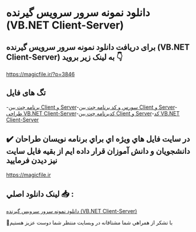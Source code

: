 # دانلود نمونه سرور سرویس گیرنده (VB.NET Client-Server)

## برای دریافت دانلود نمونه سرور سرویس گیرنده (VB.NET Client-Server) به لینک زیر بروید 👇

https://magicfile.ir/?p=3846

## تگ های فایل

-[برنامه چت بین Client و Server](https://magicfile.ir/product/%d8%af%d8%a7%d9%86%d9%84%d9%88%d8%af%d9%86%d9%85%d9%88%d9%86%d9%87-%d8%b3%d8%b1%d9%88%d8%b1-%d8%b3%d8%b1%d9%88%db%8c%d8%b3-%da%af%db%8c%d8%b1%d9%86%d8%af%d9%87-vbnet-client-server/)-[سورس و کد برنامه چت بین Client و Server](https://magicfile.ir/product/%d8%af%d8%a7%d9%86%d9%84%d9%88%d8%af%d9%86%d9%85%d9%88%d9%86%d9%87-%d8%b3%d8%b1%d9%88%d8%b1-%d8%b3%d8%b1%d9%88%db%8c%d8%b3-%da%af%db%8c%d8%b1%d9%86%d8%af%d9%87-vbnet-client-server/)-[طراحی VB.NET Client-Server](https://magicfile.ir/product/%d8%af%d8%a7%d9%86%d9%84%d9%88%d8%af%d9%86%d9%85%d9%88%d9%86%d9%87-%d8%b3%d8%b1%d9%88%d8%b1-%d8%b3%d8%b1%d9%88%db%8c%d8%b3-%da%af%db%8c%d8%b1%d9%86%d8%af%d9%87-vbnet-client-server/)-[کدبرنامه چت بین Client و Server](https://magicfile.ir/product/%d8%af%d8%a7%d9%86%d9%84%d9%88%d8%af%d9%86%d9%85%d9%88%d9%86%d9%87-%d8%b3%d8%b1%d9%88%d8%b1-%d8%b3%d8%b1%d9%88%db%8c%d8%b3-%da%af%db%8c%d8%b1%d9%86%d8%af%d9%87-vbnet-client-server/)-[کد VB.NET Client-Server](https://magicfile.ir/product/%d8%af%d8%a7%d9%86%d9%84%d9%88%d8%af%d9%86%d9%85%d9%88%d9%86%d9%87-%d8%b3%d8%b1%d9%88%d8%b1-%d8%b3%d8%b1%d9%88%db%8c%d8%b3-%da%af%db%8c%d8%b1%d9%86%d8%af%d9%87-vbnet-client-server/)

## ✔️ در سايت فايل هاي ويژه اي براي برنامه نويسان طراحان دانشجويان و دانش آموزان قرار داده ايم از بقيه فايل سايت نيز ديدن فرماييد

https://magicfile.ir


## لينک دانلود اصلي 📥 :

[دانلود نمونه سرور سرویس گیرنده (VB.NET Client-Server)](https://magicfile.ir/product/%d8%af%d8%a7%d9%86%d9%84%d9%88%d8%af%d9%86%d9%85%d9%88%d9%86%d9%87-%d8%b3%d8%b1%d9%88%d8%b1-%d8%b3%d8%b1%d9%88%db%8c%d8%b3-%da%af%db%8c%d8%b1%d9%86%d8%af%d9%87-vbnet-client-server/) 


🙏با تشکر از همراهي شما مشتاقانه در وبسایت منتظر شما دوست عزیز هستیم

